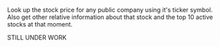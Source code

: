 Look up the stock price for any public company using it's ticker symbol. Also get other relative information about that stock and the top 10 active stocks at that moment. 

STILL UNDER WORK